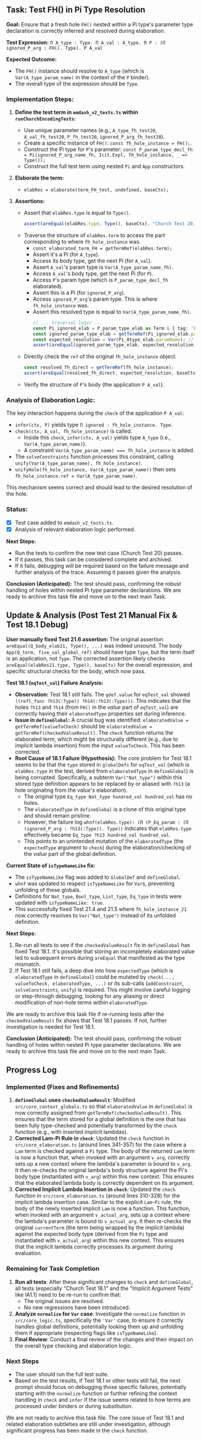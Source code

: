 ## Task: Test FH() in Pi Type Resolution

**Goal:** Ensure that a fresh hole `FH()` nested within a Pi type's parameter type declaration is correctly inferred and resolved during elaboration.

**Test Expression:** `Π A_type : Type. Π A_val : A_type. Π P : (Π ignored_P_arg : FH(). Type). P A_val`

**Expected Outcome:** 
- The `FH()` instance should resolve to `A_type` (which is `Var(A_type_param_name)` in the context of the `P` binder).
- The overall type of the expression should be `Type`.

### Implementation Steps:

1.  **Define the test term in `emdash_v2_tests.ts` within `runChurchEncodingTests`:**
    *   Use unique parameter names (e.g., `A_type_fh_test20`, `A_val_fh_test20`, `P_fh_test20`, `ignored_P_arg_fh_test20`).
    *   Create a specific instance of `FH()`: `const fh_hole_instance = FH();`.
    *   Construct the Pi type for `P`'s parameter: `const P_param_type_decl_fh = Pi(ignored_P_arg_name_fh, Icit.Expl, fh_hole_instance, _ => Type());`
    *   Construct the full test term using nested `Pi` and `App` constructors.

2.  **Elaborate the term:**
    *   `elabRes = elaborate(term_FH_test, undefined, baseCtx);`

3.  **Assertions:**
    *   Assert that `elabRes.type` is equal to `Type()`.
        ```typescript
        assert(areEqual(elabRes.type, Type(), baseCtx), "Church Test 20.1: Overall expression type is Type");
        ```
    *   Traverse the structure of `elabRes.term` to access the part corresponding to where `fh_hole_instance` was.
        *   `const elaborated_term_FH = getTermRef(elabRes.term);`
        *   Assert it's a Pi (for `A_type`).
        *   Access its body type, get the next Pi (for `A_val`).
        *   Assert `A_val`'s param type is `Var(A_type_param_name_fh)`.
        *   Access `A_val`'s body type, get the next Pi (for `P`).
        *   Access `P`'s param type (which is `P_param_type_decl_fh` elaborated).
        *   Assert this is a Pi (for `ignored_P_arg`).
        *   Access `ignored_P_arg`'s param type. This is where `fh_hole_instance` was.
        *   Assert this resolved type is equal to `Var(A_type_param_name_fh)`.
            ```typescript
            // ... traversal logic ...
            const Pi_ignored_elab = P_param_type_elab as Term & { tag: 'Pi' };
            const ignored_param_type_elab = getTermRef(Pi_ignored_elab.paramType);
            const expected_resolution = Var(Pi_Atype_elab.paramName); // Var(A_type_param_name_fh)
            assert(areEqual(ignored_param_type_elab, expected_resolution, baseCtx), "Church Test 20.X: fh_hole resolved correctly");
            ```
    *   Directly check the `ref` of the original `fh_hole_instance` object.
        ```typescript
        const resolved_fh_direct = getTermRef(fh_hole_instance);
        assert(areEqual(resolved_fh_direct, expected_resolution, baseCtx), "Church Test 20.Y: Direct check of fh_hole_instance.ref resolved correctly");
        ```
    *   Verify the structure of `P`'s body (the application `P A_val`).

### Analysis of Elaboration Logic:

The key interaction happens during the `check` of the application `P A_val`:

-   `infer(ctx, P)` yields type `Π ignored : fh_hole_instance. Type`.
-   `check(ctx, A_val, fh_hole_instance)` is called.
    -   Inside this `check`, `infer(ctx, A_val)` yields type `A_type` (i.e., `Var(A_type_param_name)`).
    -   A constraint `Var(A_type_param_name) === fh_hole_instance` is added.
-   The `solveConstraints` function processes this constraint, calling `unify(Var(A_type_param_name), fh_hole_instance)`.
-   `unifyHole(fh_hole_instance, Var(A_type_param_name))` then sets `fh_hole_instance.ref = Var(A_type_param_name)`.

This mechanism seems correct and should lead to the desired resolution of the hole.

### Status:

-   [x] Test case added to `emdash_v2_tests.ts`.
-   [x] Analysis of relevant elaboration logic performed.

**Next Steps:**
- Run the tests to confirm the new test case (Church Test 20) passes.
- If it passes, this task can be considered complete and archived.
- If it fails, debugging will be required based on the failure message and further analysis of the trace. Assuming it passes given the analysis.

**Conclusion (Anticipated):** The test should pass, confirming the robust handling of holes within nested Pi type parameter declarations. We are ready to archive this task file and move on to the next main Task.

## Update & Analysis (Post Test 21 Manual Fix & Test 18.1 Debug)

**User manually fixed Test 21.6 assertion:** The original assertion `areEqual(Q_body_elab21, Type(), ...)` was indeed unsound. The body `App(Q_term, five_val_global_ref)` should have type `Type`, but the term itself is an application, not `Type`. The corrected assertion likely checks `areEqual(elabRes21.type, Type(), baseCtx)` for the overall expression, and specific structural checks for the body, which now pass.

**Test 18.1 (`eqTest_val`) Failure Analysis:**

*   **Observation:** Test 18.1 still fails. The `gdef.value` for `eqTest_val` showed `((refl_func ?h13(:Type)) ?h14(:?h13(:Type)))`. This indicates that the holes `?h13` and `?h14` (from `FH()` in the *value* part of `eqTest_val`) are correctly having their `elaboratedType` properties set during inference.
*   **Issue in `defineGlobal`:** A crucial bug was identified: `elaboratedValue = getTermRef(valueToCheck)` should be `elaboratedValue = getTermRef(checkedValueResult)`. The `check` function returns the elaborated term, which might be structurally different (e.g., due to implicit lambda insertion) from the input `valueToCheck`. This has been corrected.
*   **Root Cause of 18.1 Failure (Hypothesis):** The core problem for Test 18.1 seems to be that the `type` stored in `globalDefs` for `eqTest_val` (which is `elabRes.type` in the test, derived from `elaboratedType` in `defineGlobal`) is being corrupted. Specifically, a subterm `Var("Nat_type")` within this stored type definition appears to be replaced by or aliased with `?h13` (a hole originating from the *value's* elaboration).
    *   The original type `Eq_type Nat_type hundred_val hundred_val` has no holes.
    *   The `elaboratedType` in `defineGlobal` is a clone of this original type and should remain pristine.
    *   However, the failure log `whnf(elabRes.type): (Π (P_Eq_param : (Π (ignored_P_arg : ?h13(:Type)). Type))` indicates that `elabRes.type` effectively became `Eq_type ?h13 hundred_val hundred_val`.
    *   This points to an unintended mutation of the `elaboratedType` (the `expectedType` argument to `check`) during the elaboration/checking of the *value* part of the global definition.

**Current State of `isTypeNameLike` fix:**
*   The `isTypeNameLike` flag was added to `GlobalDef` and `defineGlobal`.
*   `whnf` was updated to respect `isTypeNameLike` for `Var`s, preventing unfolding of these globals.
*   Definitions for `Nat_type`, `Bool_type`, `List_type`, `Eq_type` in tests were updated with `isTypeNameLike: true`.
*   This successfully fixed Test 21.4 and 21.5 where `fh_hole_instance_21` now correctly resolves to `Var("Nat_type")` instead of its unfolded definition.

**Next Steps:**
1.  Re-run all tests to see if the `checkedValueResult` fix in `defineGlobal` has fixed Test 18.1. It's possible that storing an incompletely elaborated value led to subsequent errors during `areEqual` that manifested as the type mismatch.
2.  If Test 18.1 still fails, a deep dive into how `expectedType` (which is `elaboratedType` in `defineGlobal`) could be mutated by `check(..., valueToCheck, elaboratedType, ...)` or its sub-calls (`addConstraint`, `solveConstraints`, `unify`) is required. This might involve careful logging or step-through debugging, looking for any aliasing or direct modification of non-hole terms within `elaboratedType`.

We are ready to archive this task file if re-running tests after the `checkedValueResult` fix shows that Test 18.1 passes. If not, further investigation is needed for Test 18.1.

**Conclusion (Anticipated):** The test should pass, confirming the robust handling of holes within nested Pi type parameter declarations. We are ready to archive this task file and move on to the next main Task.

## Progress Log

### Implemented (Fixes and Refinements)

1.  **`defineGlobal` uses `checkedValueResult`**: Modified `src/core_context_globals.ts` so that `elaboratedValue` in `defineGlobal` is now correctly assigned from `getTermRef(checkedValueResult)`. This ensures that the term stored for a global definition is the one that has been fully type-checked and potentially transformed by the `check` function (e.g., with inserted implicit lambdas).
2.  **Corrected Lam-Pi Rule in `check`**: Updated the `check` function in `src/core_elaboration.ts` (around lines 341-357) for the case where a `Lam` term is checked against a `Pi` type. The body of the returned `Lam` term is now a function that, when invoked with an argument `v_arg`, correctly sets up a new context where the lambda's parameter is bound to `v_arg`. It then re-checks the original lambda's body structure against the Pi's body type (instantiated with `v_arg`) within this new context. This ensures that the elaborated lambda body is correctly dependent on its argument.
3.  **Corrected Implicit Lambda Insertion in `check`**: Updated the `check` function in `src/core_elaboration.ts` (around lines 310-328) for the implicit lambda insertion case. Similar to the explicit `Lam`-`Pi` rule, the body of the newly inserted implicit `Lam` is now a function. This function, when invoked with an argument `v_actual_arg`, sets up a context where the lambda's parameter is bound to `v_actual_arg`. It then re-checks the original `currentTerm` (the term being wrapped by the implicit lambda) against the expected body type (derived from the `Pi` type and instantiated with `v_actual_arg`) within this new context. This ensures that the implicit lambda correctly processes its argument during evaluation.

### Remaining for Task Completion

1.  **Run all tests**: After these significant changes to `check` and `defineGlobal`, all tests (especially "Church Test 18.1" and the "Implicit Argument Tests" like IA1.1) need to be re-run to confirm that: 
    *   The original issues are resolved.
    *   No new regressions have been introduced.
2.  **Analyze `normalize` for `Var` case**: Investigate the `normalize` function in `src/core_logic.ts`, specifically the `'Var'` case, to ensure it correctly handles global definitions, potentially looking them up and unfolding them if appropriate (respecting flags like `isTypeNameLike`).
3.  **Final Review**: Conduct a final review of the changes and their impact on the overall type checking and elaboration logic.

### Next Steps

*   The user should run the full test suite.
*   Based on the test results, if Test 18.1 or other tests still fail, the next prompt should focus on debugging those specific failures, potentially starting with the `normalize` function or further refining the context handling in `check` and `infer` if the issue seems related to how terms are processed under binders or during substitution.

We are not ready to archive this task file. The core issue of Test 18.1 and related elaboration subtleties are still under investigation, although significant progress has been made in the `check` function. 